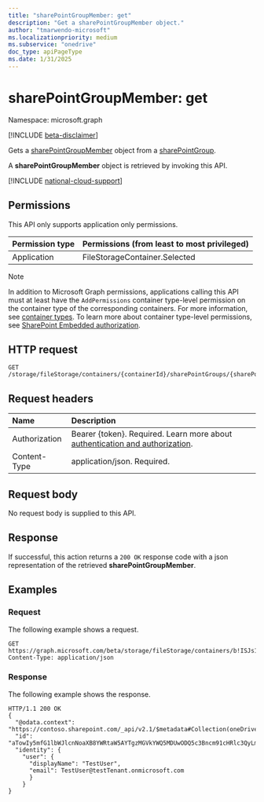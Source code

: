 ```yaml
---
title: "sharePointGroupMember: get"
description: "Get a sharePointGroupMember object."
author: "tmarwendo-microsoft"
ms.localizationpriority: medium
ms.subservice: "onedrive"
doc_type: apiPageType
ms.date: 1/31/2025
---
```


# sharePointGroupMember: get  

Namespace: microsoft.graph

[!INCLUDE [beta-disclaimer](../../includes/beta-disclaimer.md)]

Gets a [sharePointGroupMember](../resources/sharepointgroupmember.md) object from a [sharePointGroup](../resources/sharepointgroup.md).

A **sharePointGroupMember** object is retrieved by invoking this API.

[!INCLUDE [national-cloud-support](../../includes/global-us.md)]

## Permissions

This API only supports application only permissions.

| Permission type                        | Permissions (from least to most privileged) |
| :------------------------------------- | :------------------------------------------ |
| Application                            | FileStorageContainer.Selected               |

> [!Note]
> In addition to Microsoft Graph permissions, applications calling this API must at least have the `AddPermissions` container type-level permission on the container type of the corresponding containers. For more information, see [container types](/sharepoint/dev/embedded/concepts/app-concepts/containertypes). To learn more about container type-level permissions, see [SharePoint Embedded authorization](/sharepoint/dev/embedded/concepts/app-concepts/auth#Authorization).

## HTTP request

``` http
GET /storage/fileStorage/containers/{containerId}/sharePointGroups/{sharePointGroupId}/members/{groupMemberId}
```

## Request headers

|Name|Description|
|:---|:---|
| Authorization | Bearer {token}. Required. Learn more about [authentication and authorization](/graph/auth/auth-concepts).|
| Content-Type  | application/json. Required. |

## Request body
No request body is supplied to this API.

## Response

If successful, this action returns a `200 OK` response code with a json representation of the retrieved **sharePointGroupMember**.

## Examples

### Request

The following example shows a request.

``` http
GET https://graph.microsoft.com/beta/storage/fileStorage/containers/b!ISJs1WRro0y0EWgkUYcktDa0mE8zSlFEqFzqRn70Zwp1CEtDEBZgQICPkRbil_5Z/sharePointGroups/10/members/aTowIy5mfG1lbWJlcnNoaXB8YWRtaW5AYTgzMGVkYWQ5MDUwODQ5c3Bncm91cHRlc3QyLm9ubWljcm9zb2Z0LmNvbQ
Content-Type: application/json

```

### Response

The following example shows the response.

``` http
HTTP/1.1 200 OK
{
  "@odata.context": "https://contoso.sharepoint.com/_api/v2.1/$metadata#Collection(oneDrive.sharePointGroupMember)",
  "id": "aTowIy5mfG1lbWJlcnNoaXB8YWRtaW5AYTgzMGVkYWQ5MDUwODQ5c3Bncm91cHRlc3QyLm9ubWljcm9zb2Z0LmNvbQ",
  "identity": {
    "user": {
      "displayName": "TestUser",
      "email": TestUser@testTenant.onmicrosoft.com
      }
    }
}
```